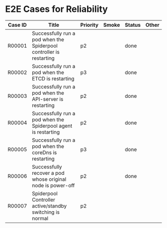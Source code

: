 # E2E Cases for Reliability

| Case ID  | Title                                                              | Priority | Smoke | Status | Other |
|---------|---------------------------------------------------------------------|----------|-------|--------|-------|
| R00001  | Successfully run a pod when the Spiderpool controller is restarting | p2       |       | done   |       |
| R00002  | Successfully run a pod when the ETCD is restarting                  | p3       |       | done   |       |
| R00003  | Successfully run a pod when the API-server is restarting            | p2       |       | done   |       |
| R00004  | Successfully run a pod when the Spiderpool agent is restarting      | p2       |       | done   |       |
| R00005  | Successfully run a pod when the coreDns is restarting               | p3       |       | done   |       |
| R00006  | Successfully recover a pod whose original node is power-off         | p2       |       | done   |       |
| R00007  | Spiderpool Controller active/standby switching is normal            | p2       |       |        |       |
